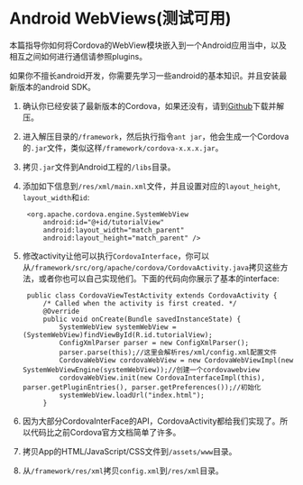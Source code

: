 # Android WebViews(测试可用)

本篇指导你如何将Cordova的WebView模块嵌入到一个Android应用当中，以及相互之间如何进行通信请参照plugins。

如果你不擅长android开发，你需要先学习一些android的基本知识。并且安装最新版本的android SDK。

1. 确认你已经安装了最新版本的Cordova，如果还没有，请到[Github](https://github.com/apache/cordova-android)下载并解压。

2. 进入解压目录的`/framework`，然后执行指令`ant jar`，他会生成一个Cordova的`.jar`文件，类似这样`/framework/cordova-x.x.x.jar`。

3. 拷贝`.jar`文件到Android工程的`/libs`目录。

4. 添加如下信息到`/res/xml/main.xml`文件，并且设置对应的`layout_height`, `layout_width`和`id`:

        <org.apache.cordova.engine.SystemWebView
            android:id="@+id/tutorialView"
            android:layout_width="match_parent"
            android:layout_height="match_parent" />

5. 修改activity让他可以执行`CordovaInterface`，你可以从`/framework/src/org/apache/cordova/CordovaActivity.java`拷贝这些方法，或者你也可以自己实现他们。下面的代码向你展示了基本的interface:

        public class CordovaViewTestActivity extends CordovaActivity {
            /* Called when the activity is first created. */
            @Override
            public void onCreate(Bundle savedInstanceState) {
                SystemWebView systemWebView = (SystemWebView)findViewById(R.id.tutorialView);  
                ConfigXmlParser parser = new ConfigXmlParser();  
                parser.parse(this);//这里会解析res/xml/config.xml配置文件  
                CordovaWebView cordovaWebView = new CordovaWebViewImpl(new SystemWebViewEngine(systemWebView));//创建一个cordovawebview  
                cordovaWebView.init(new CordovaInterfaceImpl(this), parser.getPluginEntries(), parser.getPreferences());//初始化  
                systemWebView.loadUrl("index.html");  
            }

6. 因为大部分CordovaInterFace的API，CordovaActivity都给我们实现了。所以代码比之前Cordova官方文档简单了许多。
 
7. 拷贝App的HTML/JavaScript/CSS文件到`/assets/www`目录。

8. 从`/framework/res/xml`拷贝`config.xml`到`/res/xml`目录。
